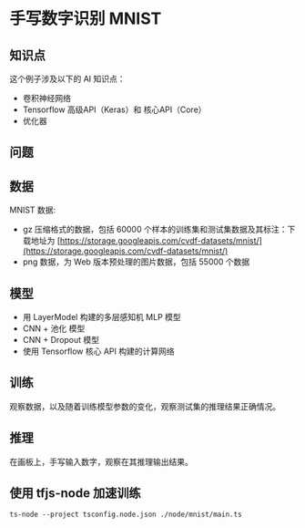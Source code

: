 # 手写数字识别 MNIST

## 知识点

这个例子涉及以下的 AI 知识点：

* 卷积神经网络
* Tensorflow 高级API（Keras）和 核心API（Core）
* 优化器

## 问题



## 数据

MNIST 数据:

* gz 压缩格式的数据，包括 60000 个样本的训练集和测试集数据及其标注：下载地址为 [https://storage.googleapis.com/cvdf-datasets/mnist/](https://storage.googleapis.com/cvdf-datasets/mnist/)
* png 数据，为 Web 版本预处理的图片数据，包括 55000 个数据

## 模型

* 用 LayerModel 构建的多层感知机 MLP 模型
* CNN + 池化 模型
* CNN + Dropout 模型
* 使用 Tensorflow 核心 API 构建的计算网络

## 训练

观察数据，以及随着训练模型参数的变化，观察测试集的推理结果正确情况。

## 推理

在画板上，手写输入数字，观察在其推理输出结果。

## 使用 tfjs-node 加速训练

    ts-node --project tsconfig.node.json ./node/mnist/main.ts
